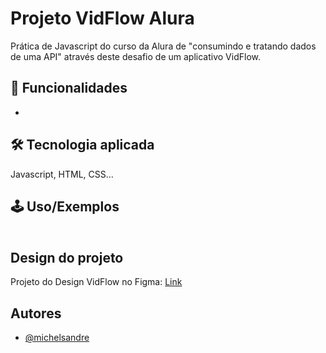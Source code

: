 # Projeto VidFlow Alura

Prática de Javascript do curso da Alura de "consumindo e tratando dados de uma API" através deste desafio de um aplicativo VidFlow.

## 🚀 Funcionalidades

-

## 🛠 Tecnologia aplicada

Javascript, HTML, CSS...

## 🕹 Uso/Exemplos

####

```javascript

```

## Design do projeto

Projeto do Design VidFlow no Figma: [Link](https://www.figma.com/file/a0crwitCtGmNIQW0RVIs5H/VidFlow?type=design&node-id=0%3A1&mode=design&t=HckrRrpDXQAFt0LX-1)

## Autores

- [@michelsandre](https://www.github.com/michelsandre)
